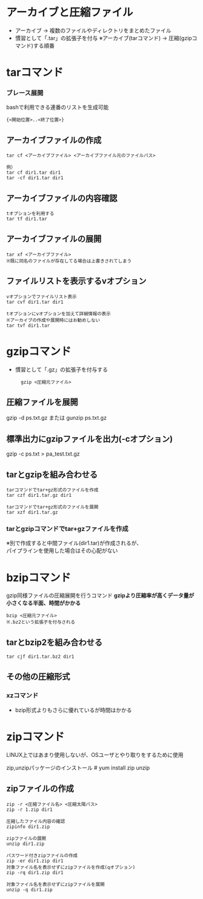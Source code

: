 # アーカイブと圧縮ファイル
- アーカイブ → 複数のファイルやディレクトリをまとめたファイル
- 慣習として「.tar」の拡張子を付与
※アーカイブ(tarコマンド) → 圧縮(gzipコマンド)する順番

# tarコマンド

### ブレース展開
bashで利用できる連番のリストを生成可能

    {<開始位置>..<終了位置>}

## アーカイブファイルの作成
    tar cf <アーカイブファイル> <アーカイブファイル元のファイルパス>
    
    例）
    tar cf dir1.tar dir1
    tar -cf dir1.tar dir1

## アーカイブファイルの内容確認
    tオプションを利用する
    tar tf dir1.tar

## アーカイブファイルの展開

    tar xf <アーカイブファイル>
    ※既に同名のファイルが存在してる場合は上書きされてしまう

## ファイルリストを表示するvオプション

    vオプションでファイルリスト表示
    tar cvf dir1.tar dir1
    
    tオプションにvオプションを加えて詳細情報の表示
    ※アーカイブの作成や展開時にはお勧めしない
    tar tvf dir1.tar

# gzipコマンド
- 慣習として「.gz」の拡張子を付与する

        gzip <圧縮元ファイル>

## 圧縮ファイルを展開
gzip -d ps.txt.gz または
gunzip ps.txt.gz

## 標準出力にgzipファイルを出力(-cオプション)
gzip -c ps.txt > pa_test.txt.gz

## tarとgzipを組み合わせる
    tarコマンドでtar+gz形式のファイルを作成
    tar czf dir1.tar.gz dir1
    
    tarコマンドでtar+gz形式のファイルを展開
    tar xzf dir1.tar.gz

### tarとgzipコマンドでtar+gzファイルを作成

※別で作成すると中間ファイル(dir1.tar)が作成されるが、  
パイプラインを使用した場合はその心配がない


# bzipコマンド
gzip同様ファイルの圧縮展開を行うコマンド
**gzipより圧縮率が高くデータ量が小さくなる半面、時間がかかる**
    
    bzip <圧縮元ファイル>
    ※.bz2という拡張子を付与される

## tarとbzip2を組み合わせる
    tar cjf dir1.tar.bz2 dir1

## その他の圧縮形式
### xzコマンド
- bzip形式よりもさらに優れているが時間はかかる

# zipコマンド
LINUX上ではあまり使用しないが、OSユーザとやり取りをするために使用

zip,unzipパッケージのインストール
    # yum install zip unzip

## zipファイルの作成
    zip -r <圧縮ファイル名> <圧縮太陽パス>
    zip -r 1.zip dir1
    
    圧縮したファイル内容の確認
    zipinfo dir1.zip
    
    zipファイルの展開
    unzip dir1.zip

    パスワード付きzipファイルの作成
    zip -er dir1.zip dir1
    対象ファイル名を表示せずにzipファイルを作成(qオプション)
    zip -rq dir1.zip dir1
    
    対象ファイル名を表示せずにzipファイルを展開
    unzip -q dir1.zip
